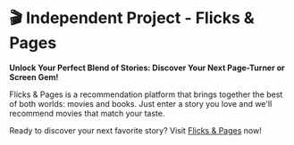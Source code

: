 # 🎬 Independent Project - Flicks & Pages
**Unlock Your Perfect Blend of Stories: Discover Your Next Page-Turner or Screen Gem!**

Flicks & Pages is a recommendation platform that brings together the best of both worlds: movies and books. Just enter a story you love and we'll recommend movies that match your taste. 


Ready to discover your next favorite story? Visit [Flicks & Pages](https://lanaramadan.github.io/flicks-and-pages/) now!
